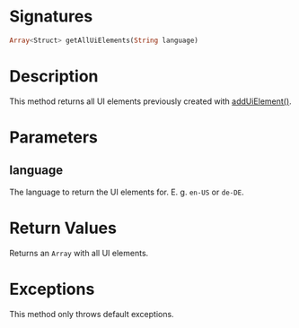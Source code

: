<!---
{
    "category": "UI",
    "name": "getAllUiElements",
    "shortDescription": "Returns all UI elements"
}
--->

# Signatures

```php
Array<Struct> getAllUiElements(String language)
```

# Description

This method returns all UI elements previously created with [addUiElement()](#addUiElement).

# Parameters

## language

The language to return the UI elements for. E. g. `en-US` or `de-DE`.

# Return Values

Returns an `Array` with all UI elements.

# Exceptions

This method only throws default exceptions.
